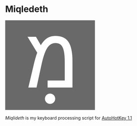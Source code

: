# Miqledeth
![Miqledeth logo](./Icons/Miqledeth.svg)

_Miqlideth_ is my keyboard processing script for [AutoHotKey 1.1](https://autohotkey.com)
